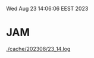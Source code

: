 Wed Aug 23 14:06:06 EEST 2023
# JAM
<a href='./cache/202308/23_14.log'>./cache/202308/23_14.log</a>
